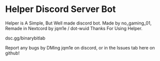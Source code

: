 # Helper Discord Server Bot
Helper is A Simple, But Well made discord bot. Made by no_gaming_01, Remade in Nextcord by jqm1e / dot-wuid
Thanks For Using Helper.

dsc.gg/binarybitlab

Report any bugs by DMing jqm1e on discord, or in the Issues tab here on github!
